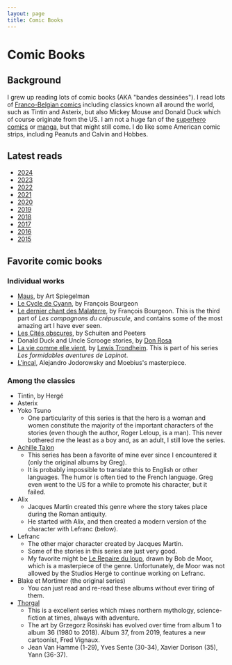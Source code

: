 ```yaml
---
layout: page
title: Comic Books
---
```


# Comic Books

## Background

I grew up reading lots of comic books (AKA "bandes dessinées"). I read lots of [Franco-Belgian comics](https://en.wikipedia.org/wiki/Franco-Belgian_comics) including classics known all around the world, such as Tintin and Asterix, but also Mickey Mouse and Donald Duck which of course originate from the US. I am not a huge fan of the [superhero comics](https://en.wikipedia.org/wiki/Superhero_comics) or [manga](https://en.wikipedia.org/wiki/Manga), but that might still come. I do like some American comic strips, including Peanuts and Calvin and Hobbes.

## Latest reads

- [2024](../comic-books-2024/)
- [2023](../comic-books-2023/)
- [2022](../comic-books-2022/)
- [2021](../comic-books-2021/)
- [2020](../comic-books-2020/)
- [2019](../comic-books-2019/)
- [2018](../comic-books-2018/)
- [2017](../comic-books-2017/)
- [2016](../comic-books-2016/)
- [2015](../comic-books-2015/)

## Favorite comic books

### Individual works

- [Maus](https://en.wikipedia.org/wiki/Maus), by Art Spiegelman
- [Le Cycle de Cyann](https://fr.wikipedia.org/wiki/Le_Cycle_de_Cyann), by François Bourgeon
- [Le dernier chant des Malaterre](http://www.bedetheque.com/BD-Compagnons-du-crepuscule-Tome-3-Le-dernier-chant-des-Malaterre-142.html), by François Bourgeon. This is the third part of *Les compagnons du crépuscule*, and contains some of the most amazing art I have ever seen.
- [Les Cités obscures](https://fr.wikipedia.org/wiki/Les_Cit%C3%A9s_obscures), by Schuiten and Peeters
- Donald Duck and Uncle Scrooge stories, by [Don Rosa](https://en.wikipedia.org/wiki/Don_Rosa)
- [La vie comme elle vient](https://en.wikipedia.org/wiki/La_vie_comme_elle_vient_(Lapinot)), by [Lewis Trondheim](https://en.wikipedia.org/wiki/Lewis_Trondheim). This is part of his series *Les formidables aventures de Lapinot*.
- [L'incal](https://fr.wikipedia.org/wiki/L%27Incal), Alejandro Jodorowsky and Moebius's masterpiece.

### Among the classics

- Tintin, by Hergé
- Asterix
- Yoko Tsuno
    - One particularity of this series is that the hero is a woman and women constitute the majority of the important characters of the stories (even though the author, Roger Leloup, is a man). This never bothered me the least as a boy and, as an adult, I still love the series.
- [Achille Talon](https://www.bedetheque.com/serie-33-BD-Achille-Talon.html)
    - This series has been a favorite of mine ever since I encountered it (only the original albums by Greg).
    - It is probably impossible to translate this to English or other languages. The humor is often tied to the French language. Greg even went to the US for a while to promote his character, but it failed.
- Alix
    - Jacques Martin created this genre where the story takes place during the Roman antiquity.
    - He started with Alix, and then created a modern version of the character with Lefranc (below).
- Lefranc
    - The other major character created by Jacques Martin.
    - Some of the stories in this series are just very good.
    - My favorite might be [Le Repaire du loup](https://fr.wikipedia.org/wiki/Le_Repaire_du_loup), drawn by Bob de Moor, which is a masterpiece of the genre. Unfortunately, de Moor was not allowed by the Studios Hergé to continue working on Lefranc.
- Blake et Mortimer (the original series)
    - You can just read and re-read these albums without ever tiring of them.
- [Thorgal](https://www.bedetheque.com/serie-12-BD-Thorgal.html)
    - This is a excellent series which mixes northern mythology, science-fiction at times, always with adventure.
    - The art by Grzegorz Rosiński has evolved over time from album 1 to album 36 (1980 to 2018). Album 37, from 2019, features a new cartoonist, Fred Vignaux.
    - Jean Van Hamme (1-29), Yves Sente (30-34), Xavier Dorison (35), Yann (36-37).

